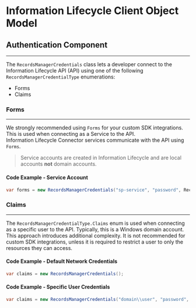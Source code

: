 # Information Lifecycle Client Object Model
## Authentication Component
---
The `RecordsManagerCredentials` class lets a developer connect to the 
Information Lifecycle API (API) using one of the following `RecordsManagerCredentialType`
enumerations:
* Forms
* Claims

### Forms
---
We strongly recommended using `Forms` for your custom SDK integrations.  
This is used when connecting as a Service to the API.  
Information Lifecycle Connector services communicate with the API using `Forms`.  
>Service accounts are created in Information Lifecycle and are local accounts **not** domain accounts.

#### Code Example - Service Account

```cs
var forms = new RecordsManagerCredentials("sp-service", "password", RecordsManagerCredentialType.Forms);
```

### Claims
---
The `RecordsManagerCredentialType.Claims` enum is used when connecting as a specific user
to the API. Typically, this is a Windows domain account. This approach introduces additional
complexity. It is not recommended for custom SDK integrations, unless it is required to
restrict a user to only the resources they can access.

#### Code Example - Default Network Credentials

```cs
var claims = new RecordsManagerCredentials();
```

#### Code Example - Specific User Credentials

```cs
var claims = new RecordsManagerCredentials("domain\\user", "password", RecordsManagerCredentialType.Claims);
```